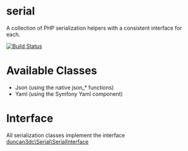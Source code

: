 serial
======

A collection of PHP serialization helpers with a consistent interface for each.

[![Build Status](https://travis-ci.org/duncan3dc/serial.svg?branch=master)](https://travis-ci.org/duncan3dc/serial)


Available Classes
=================

* Json (using the native json_* functions)
* Yaml (using the Symfony Yaml component)


Interface
=========

All serialization classes implement the interface [duncan3dc\Serial\SerialInterface](src/SerialInterface.php)
